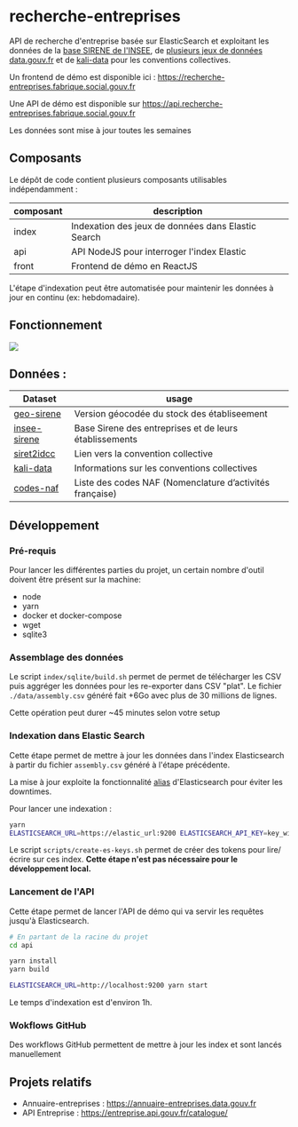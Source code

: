 # recherche-entreprises

API de recherche d'entreprise basée sur ElasticSearch et exploitant les données de la [base SIRENE de l'INSEE](https://www.insee.fr/fr/information/3591226), de [plusieurs jeux de données data.gouv.fr](./assembly/scripts/get-data.sh) et de [kali-data](https://github.com/SocialGouv/kali-data) pour les conventions collectives.

Un frontend de démo est disponible ici : https://recherche-entreprises.fabrique.social.gouv.fr

Une API de démo est disponible sur https://api.recherche-entreprises.fabrique.social.gouv.fr 

Les données sont mise à jour toutes les semaines

## Composants

Le dépôt de code contient plusieurs composants utilisables indépendamment :

composant | description
----------|--------------
index     | Indexation des jeux de données dans Elastic Search
api       | API NodeJS pour interroger l'index Elastic
front     | Frontend de démo en ReactJS

L'étape d'indexation peut être automatisée pour maintenir les données à jour en continu (ex: hebdomadaire).

## Fonctionnement 

[![](https://mermaid.ink/img/eyJjb2RlIjoiZ3JhcGggTFJcblxuU3RvY2tVbml0ZUxlZ2FsZS5jc3YtLT5TUUxpdGVcbmdlb19zaXJldC5jc3YtLT5TUUxpdGVcbnNpcmV0MmlkY2MuY3N2LS0-U1FMaXRlXG5TUUxpdGUtLT5hc3NlbWJseS5jc3ZcbmFzc2VtYmx5LmNzdi0tPmluZGV4LS0-RWxhc3RpY1NlYXJjaC0tPkFQSVtBUEkgSFRUUDFdXG5FbGFzdGljU2VhcmNoLS0-QVBJMltBUEkgSFRUUDJdXG5FbGFzdGljU2VhcmNoLS0-Q2xpZW50W0NsaWVudCBFU10iLCJtZXJtYWlkIjp7fSwidXBkYXRlRWRpdG9yIjpmYWxzZSwiYXV0b1N5bmMiOnRydWUsInVwZGF0ZURpYWdyYW0iOmZhbHNlfQ)](https://mermaid-js.github.io/mermaid-live-editor/edit#eyJjb2RlIjoiZ3JhcGggTFJcblxuU3RvY2tVbml0ZUxlZ2FsZS5jc3YtLT5TUUxpdGVcbmdlb19zaXJldC5jc3YtLT5TUUxpdGVcbnNpcmV0MmlkY2MuY3N2LS0-U1FMaXRlXG5TUUxpdGUtLT5hc3NlbWJseS5jc3ZcbmFzc2VtYmx5LmNzdi0tPmluZGV4LS0-RWxhc3RpY1NlYXJjaC0tPkFQSVtBUEkgSFRUUDFdXG5FbGFzdGljU2VhcmNoLS0-QVBJMltBUEkgSFRUUDJdXG5FbGFzdGljU2VhcmNoLS0-Q2xpZW50W0NsaWVudCBFU10iLCJtZXJtYWlkIjoie30iLCJ1cGRhdGVFZGl0b3IiOmZhbHNlLCJhdXRvU3luYyI6dHJ1ZSwidXBkYXRlRGlhZ3JhbSI6ZmFsc2V9)

## Données :

| Dataset                                                                                                                                                                        | usage                                                    |
| ------------------------------------------------------------------------------------------------------------------------------------------------------------------------------ | -------------------------------------------------------- |
| [geo-sirene](https://www.data.gouv.fr/fr/datasets/base-sirene-des-entreprises-et-de-leurs-etablissements-siren-siret/#resource-community-c6006b4d-0b4b-4504-a762-1efe69c7ed18) | Version géocodée du stock des établiseement              |
| [insee-sirene](https://www.data.gouv.fr/fr/datasets/base-sirene-des-entreprises-et-de-leurs-etablissements-siren-siret/)                                                       | Base Sirene des entreprises et de leurs établissements   |
| [siret2idcc](https://www.data.gouv.fr/fr/datasets/liste-des-conventions-collectives-par-entreprise-siret/#_)                                                                   | Lien vers la convention collective                       |
| [kali-data](https://github.com/SocialGouv/kali-data)                                                                                                                           | Informations sur les conventions collectives             |
| [codes-naf](https://github.com/SocialGouv/codes-naf)                                                                                                                           | Liste des codes NAF (Nomenclature d’activités française) |

## Développement

### Pré-requis

Pour lancer les différentes parties du projet, un certain nombre d'outil doivent être présent sur la machine:

- node
- yarn
- docker et docker-compose
- wget
- sqlite3

### Assemblage des données

Le script `index/sqlite/build.sh` permet de permet de télécharger les CSV puis aggréger les données pour les re-exporter dans CSV "plat". Le fichier `./data/assembly.csv` généré fait +6Go avec plus de 30 millions de lignes.

Cette opération peut durer ~45 minutes selon votre setup

### Indexation dans Elastic Search

Cette étape permet de mettre à jour les données dans l'index Elasticsearch à partir du fichier `assembly.csv` généré à l'étape précédente.

La mise à jour exploite la fonctionnalité [alias](https://www.elastic.co/guide/en/elasticsearch/reference/7.16/aliases.html) d'Elasticsearch pour éviter les downtimes.

Pour lancer une indexation :

```sh
yarn
ELASTICSEARCH_URL=https://elastic_url:9200 ELASTICSEARCH_API_KEY=key_with_writing_rights ASSEMBLY_FILE=./data/assembly.csv yarn start
```

Le script `scripts/create-es-keys.sh` permet de créer des tokens pour lire/écrire sur ces index. **Cette étape n'est pas nécessaire pour le développement local.**

### Lancement de l'API

Cette étape permet de lancer l'API de démo qui va servir les requêtes jusqu'à Elasticsearch.

```sh
# En partant de la racine du projet
cd api

yarn install
yarn build

ELASTICSEARCH_URL=http://localhost:9200 yarn start
```

Le temps d'indexation est d'environ 1h.

### Wokflows GitHub

Des workflows GitHub permettent de mettre à jour les index et sont lancés manuellement

## Projets relatifs

- Annuaire-entreprises : https://annuaire-entreprises.data.gouv.fr
- API Entreprise : https://entreprise.api.gouv.fr/catalogue/
